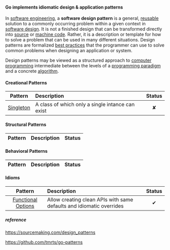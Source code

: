 #### Go implements idiomatic design & application patterns

In [software engineering](https://en.wikipedia.org/wiki/Software_engineering), a **software design pattern** is a general, [reusable](https://en.wikipedia.org/wiki/Reusability) solution to a commonly occurring problem within a given context in [software design](https://en.wikipedia.org/wiki/Software_design). It is not a finished design that can be transformed directly into [source](https://en.wikipedia.org/wiki/Source_code) or [machine code](https://en.wikipedia.org/wiki/Machine_code). Rather, it is a description or template for how to solve a problem that can be used in many different situations. Design patterns are formalized [best practices](https://en.wikipedia.org/wiki/Best_practice) that the programmer can use to solve common problems when designing an application or system.

Design patterns may be viewed as a structured approach to [computer programming](https://en.wikipedia.org/wiki/Computer_programming) intermediate between the levels of a [programming paradigm](https://en.wikipedia.org/wiki/Programming_paradigm) and a concrete [algorithm](https://en.wikipedia.org/wiki/Algorithm).




#### Creational Patterns

| Pattern | Description | Status |
|:-------:|:----------- |:------:|
| [Singleton](/creational/singleton.md)| A class of which only a single intance can exist| ✘ |



#### Structural Patterns

| Pattern | Description | Status |
|:-------:|:----------- |:------:|


#### Behavioral Patterns
| Pattern | Description | Status |
|:-------:|:----------- |:------:|

#### Idioms
| Pattern | Description | Status |
|:-------:|:----------- |:------:|
|[Functional Options](/idiom/functional-options.md)| Allow creating clean APIs with same defaults and idiomatic overrides | ✔ |

##### reference 

https://sourcemaking.com/design_patterns

https://github.com/tmrts/go-patterns
